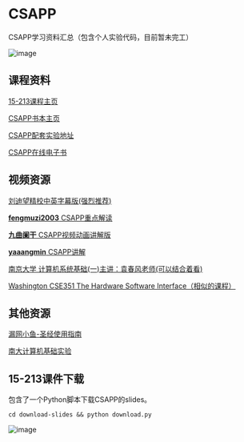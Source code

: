 # CSAPP
CSAPP学习资料汇总（包含个人实验代码，目前暂未完工）

![image](http://csapp.cs.cmu.edu/3e/images/csapp3e-cover.jpg)

## 课程资料

[15-213课程主页](https://www.cs.cmu.edu/~213/index.html)

[CSAPP书本主页](http://csapp.cs.cmu.edu/3e/home.html)

[CSAPP配套实验地址](http://csapp.cs.cmu.edu/3e/labs.html)

[CSAPP在线电子书](https://hansimov.gitbook.io/csapp/)

## 视频资源

[刘迪望精校中英字幕版(强烈推荐)](https://www.bilibili.com/video/BV1iW411d7hd)

[**fengmuzi2003** CSAPP重点解读](https://www.bilibili.com/video/BV1RK4y1R7Kf)

[**九曲阑干** CSAPP视频动画讲解版](https://www.bilibili.com/video/BV1cD4y1D7uR)

[**yaaangmin** CSAPP讲解](https://www.bilibili.com/video/BV17K4y1N7Q2)

[南京大学 计算机系统基础(一)主讲：袁春风老师(可以结合着看)](https://www.bilibili.com/video/BV1kE411X7S5)

[Washington CSE351 The Hardware Software Interface（相似的课程）](https://www.bilibili.com/video/BV1Zt411s7Gg)

## 其他资源

[漏网小鱼-圣经使用指南](https://mp.weixin.qq.com/s/fw5nbYHIXmSHqmpe69XhBQ)

[南大计算机基础实验](https://nju-projectn.github.io/ics-pa-gitbook/ics2019/)

## 15-213课件下载
包含了一个Python脚本下载CSAPP的slides。

~~~shell
cd download-slides && python download.py
~~~

![image](https://user-images.githubusercontent.com/74177355/136653806-4b605685-f315-4b9c-a676-4f8fce50d171.png)


